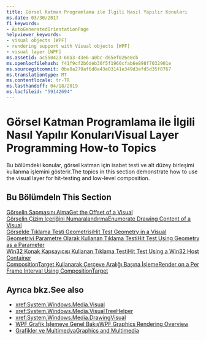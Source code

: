```yaml
---
title: Görsel Katman Programlama ile İlgili Nasıl Yapılır Konuları
ms.date: 03/30/2017
f1_keywords:
- AutoGeneratedOrientationPage
helpviewer_keywords:
- visual objects [WPF]
- rendering support with Visual objects [WPF]
- visual layer [WPF]
ms.assetid: ac550423-60a3-43e6-a0bc-d65ef026e0cb
ms.openlocfilehash: f41f9cf2b6deb30f5f1960cfab6e898f7032901e
ms.sourcegitcommit: 0be8a279af6d8a43e03141e349d3efd5d35f8767
ms.translationtype: MT
ms.contentlocale: tr-TR
ms.lasthandoff: 04/18/2019
ms.locfileid: "59142694"
---
```

# <a name="visual-layer-programming-how-to-topics"></a><span data-ttu-id="a2407-102">Görsel Katman Programlama ile İlgili Nasıl Yapılır Konuları</span><span class="sxs-lookup"><span data-stu-id="a2407-102">Visual Layer Programming How-to Topics</span></span>
<span data-ttu-id="a2407-103">Bu bölümdeki konular, görsel katman için isabet testi ve alt düzey birleşimi kullanma işlemini gösterir.</span><span class="sxs-lookup"><span data-stu-id="a2407-103">The topics in this section demonstrate how to use the visual layer for hit-testing and low-level composition.</span></span>  
  
## <a name="in-this-section"></a><span data-ttu-id="a2407-104">Bu Bölümde</span><span class="sxs-lookup"><span data-stu-id="a2407-104">In This Section</span></span>  
 [<span data-ttu-id="a2407-105">Görselin Sapmasını Alma</span><span class="sxs-lookup"><span data-stu-id="a2407-105">Get the Offset of a Visual</span></span>](how-to-get-the-offset-of-a-visual.md)  
 [<span data-ttu-id="a2407-106">Görselin Çizim İçeriğini Numaralandırma</span><span class="sxs-lookup"><span data-stu-id="a2407-106">Enumerate Drawing Content of a Visual</span></span>](how-to-enumerate-drawing-content-of-a-visual.md)  
 [<span data-ttu-id="a2407-107">Görselde Tıklama Testi Geometrisi</span><span class="sxs-lookup"><span data-stu-id="a2407-107">Hit Test Geometry in a Visual</span></span>](how-to-hit-test-geometry-in-a-visual.md)  
 [<span data-ttu-id="a2407-108">Geometriyi Parametre Olarak Kullanan Tıklama Testi</span><span class="sxs-lookup"><span data-stu-id="a2407-108">Hit Test Using Geometry as a Parameter</span></span>](how-to-hit-test-using-geometry-as-a-parameter.md)  
 [<span data-ttu-id="a2407-109">Win32 Konak Kapsayıcısı Kullanan Tıklama Testi</span><span class="sxs-lookup"><span data-stu-id="a2407-109">Hit Test Using a Win32 Host Container</span></span>](how-to-hit-test-using-a-win32-host-container.md)  
 [<span data-ttu-id="a2407-110">CompositionTarget Kullanarak Çerçeve Aralığı Başına İşleme</span><span class="sxs-lookup"><span data-stu-id="a2407-110">Render on a Per Frame Interval Using CompositionTarget</span></span>](how-to-render-on-a-per-frame-interval-using-compositiontarget.md)  
  
## <a name="see-also"></a><span data-ttu-id="a2407-111">Ayrıca bkz.</span><span class="sxs-lookup"><span data-stu-id="a2407-111">See also</span></span>

- <xref:System.Windows.Media.Visual>
- <xref:System.Windows.Media.VisualTreeHelper>
- <xref:System.Windows.Media.DrawingVisual>
- [<span data-ttu-id="a2407-112">WPF Grafik İşlemeye Genel Bakış</span><span class="sxs-lookup"><span data-stu-id="a2407-112">WPF Graphics Rendering Overview</span></span>](wpf-graphics-rendering-overview.md)
- [<span data-ttu-id="a2407-113">Grafikler ve Multimedya</span><span class="sxs-lookup"><span data-stu-id="a2407-113">Graphics and Multimedia</span></span>](index.md)

